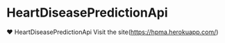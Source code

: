 # HeartDiseasePredictionApi
♥ HeartDiseasePredictionApi
Visit the site(https://hpma.herokuapp.com/)
